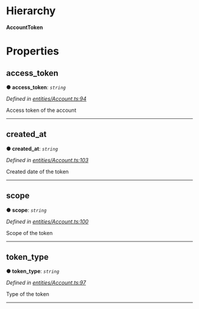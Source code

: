 

# Hierarchy

**AccountToken**

# Properties

<a id="access_token"></a>

##  access_token

**● access_token**: *`string`*

*Defined in [entities/Account.ts:94](https://github.com/lagunehq/core/blob/6d71f33/src/entities/Account.ts#L94)*

Access token of the account

___
<a id="created_at"></a>

##  created_at

**● created_at**: *`string`*

*Defined in [entities/Account.ts:103](https://github.com/lagunehq/core/blob/6d71f33/src/entities/Account.ts#L103)*

Created date of the token

___
<a id="scope"></a>

##  scope

**● scope**: *`string`*

*Defined in [entities/Account.ts:100](https://github.com/lagunehq/core/blob/6d71f33/src/entities/Account.ts#L100)*

Scope of the token

___
<a id="token_type"></a>

##  token_type

**● token_type**: *`string`*

*Defined in [entities/Account.ts:97](https://github.com/lagunehq/core/blob/6d71f33/src/entities/Account.ts#L97)*

Type of the token

___

